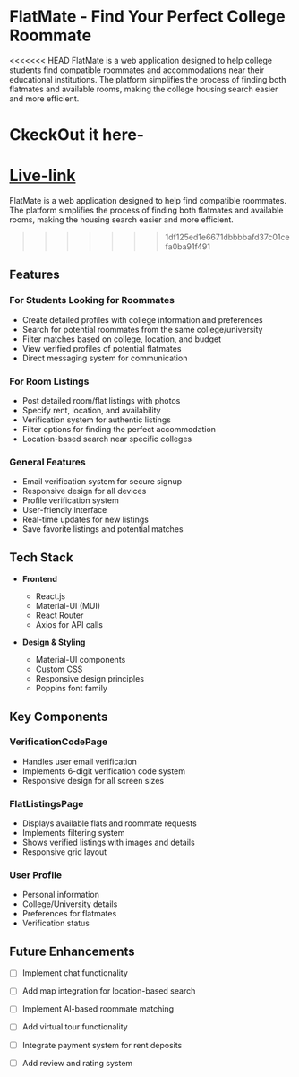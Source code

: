 # FlatMate - Find Your Perfect College Roommate

<<<<<<< HEAD
FlatMate is a web application designed to help college students find compatible roommates and accommodations near their educational institutions. The platform simplifies the process of finding both flatmates and available rooms, making the college housing search easier and more efficient.
# CkeckOut it here-
[Live-link](https://fmate.netlify.app/)
=======
FlatMate is a web application designed to help find compatible roommates. The platform simplifies the process of finding both flatmates and available rooms, making the  housing search easier and more efficient.

>>>>>>> 1df125ed1e6671dbbbbafd37c01cefa0ba91f491
## Features

### For Students Looking for Roommates
- Create detailed profiles with college information and preferences
- Search for potential roommates from the same college/university
- Filter matches based on college, location, and budget
- View verified profiles of potential flatmates
- Direct messaging system for communication

### For Room Listings
- Post detailed room/flat listings with photos
- Specify rent, location, and availability
- Verification system for authentic listings
- Filter options for finding the perfect accommodation
- Location-based search near specific colleges

### General Features
- Email verification system for secure signup
- Responsive design for all devices
- Profile verification system
- User-friendly interface
- Real-time updates for new listings
- Save favorite listings and potential matches

## Tech Stack

- **Frontend**
  - React.js
  - Material-UI (MUI)
  - React Router
  - Axios for API calls

- **Design & Styling**
  - Material-UI components
  - Custom CSS
  - Responsive design principles
  - Poppins font family





## Key Components

### VerificationCodePage
- Handles user email verification
- Implements 6-digit verification code system
- Responsive design for all screen sizes

### FlatListingsPage
- Displays available flats and roommate requests
- Implements filtering system
- Shows verified listings with images and details
- Responsive grid layout

### User Profile
- Personal information
- College/University details
- Preferences for flatmates
- Verification status



## Future Enhancements

- [ ] Implement chat functionality
- [ ] Add map integration for location-based search
- [ ] Implement AI-based roommate matching
- [ ] Add virtual tour functionality
- [ ] Integrate payment system for rent deposits
- [ ] Add review and rating system



